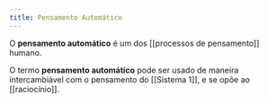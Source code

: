 ```yaml
---
title: Pensamento Automático
---
```


O **pensamento automático** é um dos [[processos de pensamento]]  humano.

O termo **pensamento automático** pode ser usado de maneira intercambiável com o pensamento do [[Sistema 1]], e se opõe ao [[raciocínio]].